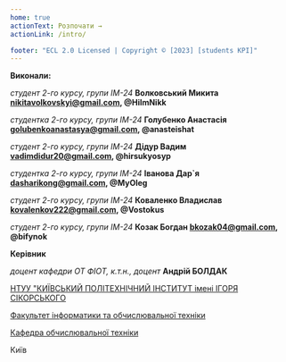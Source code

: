 ```yaml
---
home: true
actionText: Розпочати →
actionLink: /intro/

footer: "ECL 2.0 Licensed | Copyright © [2023] [students KPI]"
---
```


**Виконали:** 

*студент 2-го курсу, групи ІМ-24*<span padding-right:5em></span> **Волковський Микита nikitavolkovskyi@gmail.com, @HiImNikk**

*студентка 2-го курсу, групи ІМ-24*<span padding-right:5em></span> **Голубенко Анастасія golubenkoanastasya@gmail.com, @anasteishat**

*студент 2-го курсу, групи ІМ-24*<span padding-right:5em></span> **Дідур Вадим vadimdidur20@gmail.com, @hirsukyosyp**

*студентка 2-го курсу, групи ІМ-24*<span padding-right:5em></span> **Іванова Дар`я dasharikong@gmail.com, @MyOleg**

*студент 2-го курсу, групи ІМ-24*<span padding-right:5em></span> **Коваленко Владислав kovalenkov222@gmail.com, @Vostokus**

*студент 2-го курсу, групи ІМ-24*<span padding-right:5em></span> **Козак Богдан bkozak04@gmail.com, @bifynok**


**Керівник**

*доцент кафедри ОТ ФІОТ, к.т.н., доцент*<span padding-right:5em></span> **Андрій БОЛДАК** 

[НТУУ "КИЇВСЬКИЙ ПОЛІТЕХНІЧНИЙ ІНСТИТУТ імені ІГОРЯ СІКОРСЬКОГО](https://kpi.ua/)

[Факультет інформатики та обчислювальної техніки](https://fiot.kpi.ua/)

[Кафедра обчислювальної техніки](https://comsys.kpi.ua/)

Київ
